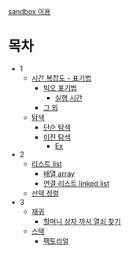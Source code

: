 
[sandbox 이용](https://codehs.com/explore/sandbox)


# 목차
- 1
	- [시간 복잡도 - 표기법](1_.md/#시간-복잡도---표기법)
		- [빅오 표기법](1_.md/#빅오-표기법)
			- [실행 시간](1_.md/#실행-시간)
		- [그 외](1_.md/#그-외)
	- [탐색](1_.md/#탐색)
		- [단순 탐색](1_.md/#단순-탐색)
		- [이진 탐색](1_.md/#이진-탐색)
			- [Ex](1_.md/#ex)
- 2 
	- [리스트 list](2_.md/#리스트-list)
		- [배열 array](2_.md/#배열-array)
		- [연결 리스트 linked list](2_.md/#연결-리스트-linked-list)
	- [선택 정렬](2_.md/#선택-정렬)
- 3
	- [재귀](3_.md/#재귀)
		- [할머니 상자 까서 열쇠 찾기](3_.md/#할머니-상자-까서-열쇠-찾기)
	- [스택](3_.md/#스택)
		- [팩토리얼](3_.md/#팩토리얼)

